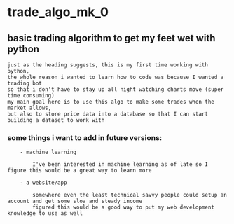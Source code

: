 # trade_algo_mk_0

## basic trading algorithm to get my feet wet with python

    just as the heading suggests, this is my first time working with python, 
    the whole reason i wanted to learn how to code was because I wanted a trading bot
    so that i don't have to stay up all night watching charts move (super time consuming) 
    my main goal here is to use this algo to make some trades when the market allows, 
    but also to store price data into a database so that I can start building a dataset to work with 
    
### some things i want to add in future versions:
        
        
        - machine learning
        
            I've been interested in machine learning as of late so I figure this would be a great way to learn more
            
        - a website/app
        
            somewhere even the least technical savvy people could setup an account and get some sloa and steady income
            figured this would be a good way to put my web development knowledge to use as well

